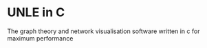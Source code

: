 # UNLE in C
 The graph theory and network visualisation software written in c for maximum performance
